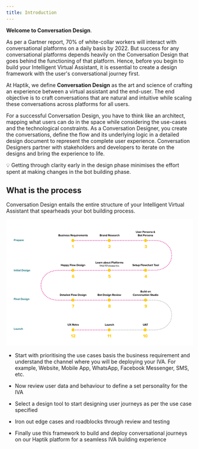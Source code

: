 ```yaml
---
title: Introduction
---
```


**Welcome to Conversation Design**. 

As per a Gartner report, 70% of white-collar workers will interact with conversational platforms on a daily basis by 2022. But success for any conversational platforms depends heavily on the Conversation Design that goes behind the functioning of that platform. Hence, before you begin to build your Intelligent Virtual Assistant, it is essential to create a design framework with the user's conversational journey first.

At Haptik, we define **Conversation Design** as the art and science of crafting an experience between a virtual assistant and the end-user. The end objective is to craft conversations that are natural and intuitive while scaling these conversations across platforms for all users.

For a successful Conversation Design, you have to think like an architect, mapping what users can do in the space while considering the use-cases and the technological constraints. As a Conversation Designer, you create the conversations, define the flow and its underlying logic in a detailed design document to represent the complete user experience. Conversation Designers partner with stakeholders and developers to iterate on the designs and bring the experience to life. 

💡 Getting through clarity early in the design phase minimises the effort spent at making changes in the bot building phase.

## What is the process

Conversation Design entails the entire structure of your Intelligent Virtual Assistant that spearheads your bot building process.

![CDprocess](assets/Haptik_CD_Process.png)

- Start with prioritising the use cases basis the business requirement and understand the channel where you will be deploying your IVA. For example, Website, Mobile App, WhatsApp, Facebook Messenger, SMS, etc.

- Now review user data and behaviour to define a set personality for the IVA

- Select a design tool to start designing user journeys as per the use case specified 

- Iron out edge cases and roadblocks through review and testing

- Finally use this framework to build and deploy conversational journeys on our Haptik platform for a seamless IVA building experience
